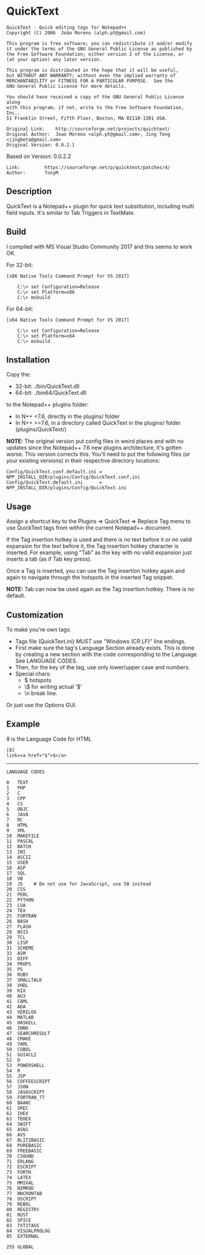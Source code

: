 ﻿# QuickText

    QuickText - Quick editing tags for Notepad++
    Copyright (C) 2006  João Moreno (alph.pt@gmail.com)

    This program is free software; you can redistribute it and/or modify
    it under the terms of the GNU General Public License as published by
    the Free Software Foundation; either version 2 of the License, or
    (at your option) any later version.

    This program is distributed in the hope that it will be useful,
    but WITHOUT ANY WARRANTY; without even the implied warranty of
    MERCHANTABILITY or FITNESS FOR A PARTICULAR PURPOSE.  See the
    GNU General Public License for more details.

    You should have received a copy of the GNU General Public License along
    with this program; if not, write to the Free Software Foundation, Inc.,
    51 Franklin Street, Fifth Floor, Boston, MA 02110-1301 USA.

    Original Link:    http://sourceforge.net/projects/quicktext/
    Original Author:  Joao Moreno <alph.pt@gmail.com>, Jing Teng <jingbeta@gmail.com>
    Original Version: 0.0.2.1

Based on Version: 0.0.2.2

    Link:         https://sourceforge.net/p/quicktext/patches/4/
    Author:       TonyM

## Description

QuickText is a Notepad++ plugin for quick text substitution, including
multi field inputs. It's similar to Tab Triggers in TextMate.

## Build

I compiled with MS Visual Studio Community 2017 and this seems to work OK.

For 32-bit:

    [x86 Native Tools Command Prompt for VS 2017]

```
    C:\> set Configuration=Release
    C:\> set Platform=x86
    C:\> msbuild
```

For 64-bit:

    [x64 Native Tools Command Prompt for VS 2017]

```
    C:\> set Configuration=Release
    C:\> set Platform=x64
    C:\> msbuild
```

## Installation

Copy the:
+ 32-bit: ./bin/QuickText.dll
+ 64-bit: ./bin64/QuickText.dll

to the Notepad++ plugins folder:
+ In N++ <7.6, directly in the plugins/ folder
+ In N++ >=7.6, in a directory called QuickText in the plugins/ folder (plugins/QuickText/)

**NOTE:**  The original version put config files in weird places and with
           no updates since the Notepad++ 7.6 new plugins architecture, it's
           gotten worse.  This version corrects this.  You'll need to put
           the following files (or your existing versions) in their 
           respective directory locations:

    Config/QuickText.conf.default.ini = NPP_INSTALL_DIR/plugins/Config/QuickText.conf.ini
    Config/QuickText.default.ini      = NPP_INSTALL_DIR/plugins/Config/QuickText.ini

## Usage

Assign a shortcut key to the Plugins => QuickText => Replace Tag menu to 
use QuickText tags from within the current Notepad++ document.

If the Tag insertion hotkey is used and there is no text before it or
no valid expansion for the text before it, the Tag insertion hotkey
character is inserted.  For example, using "Tab" as the key with
no valid expansion just inserts a tab (as if Tab key press).

Once a Tag is inserted, you can use the Tag insertion hotkey again and 
again to navigate through the hotspots in the inserted Tag snippet.

**NOTE:**  Tab can now be used again as the Tag insertion hotkey.
           There is no default.

## Customization

To make you're own tags:
+ Tags file (QuickText.ini) *MUST* use "Windows (CR LF)" line endings.
+ First make sure the tag's Language Section already exists. This is 
  done by creating a new section with the code corresponding to the 
  Language.  See LANGUAGE CODES.
+ Then, for the key of the tag, use only lower/upper case and numbers.
+ Special chars:
  + $ hotspots
  + \\$ for writing actual '$'
  + \n break line.

Or just use the Options GUI.

## Example

8 is the Language Code for HTML

    [8]
    link=<a href="$">$</a>

---

```
LANGUAGE CODES

0   TEXT
1   PHP
2   C
3   CPP
4   CS
5   OBJC
6   JAVA
7   RC
8   HTML
9   XML
10  MAKEFILE
11  PASCAL
12  BATCH
13  INI
14  ASCII
15  USER
16  ASP
17  SQL
18  VB
19  JS    # Do not use for JavaScript, use 58 instead
20  CSS
21  PERL
22  PYTHON
23  LUA
24  TEX
25  FORTRAN
26  BASH
27  FLASH
28  NSIS
29  TCL
30  LISP
31  SCHEME
32  ASM
33  DIFF
34  PROPS
35  PS
36  RUBY
37  SMALLTALK
38  VHDL
39  KIX
40  AU3
41  CAML
42  ADA
43  VERILOG
44  MATLAB
45  HASKELL
46  INNO
47  SEARCHRESULT
48  CMAKE
49  YAML
50  COBOL
51  GUI4CLI
52  D
53  POWERSHELL
54  R
55  JSP
56  COFFEESCRIPT
57  JSON
58  JAVASCRIPT
59  FORTRAN_77
60  BAANC
61  SREC
62  IHEX
63  TEHEX
64  SWIFT
65  ASN1
66  AVS
67  BLITZBASIC
68  PUREBASIC
69  FREEBASIC
70  CSOUND
71  ERLANG
72  ESCRIPT
73  FORTH
74  LATEX
75  MMIXAL
76  NIMROD
77  NNCRONTAB
78  OSCRIPT
79  REBOL
80  REGISTRY
81  RUST
82  SPICE
83  TXT2TAGS
84  VISUALPROLOG
85  EXTERNAL

255 GLOBAL
```